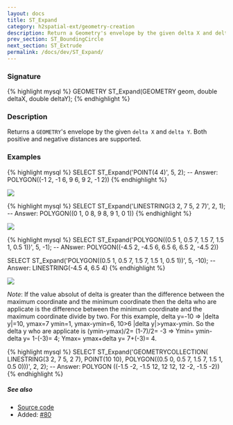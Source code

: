 ```yaml
---
layout: docs
title: ST_Expand
category: h2spatial-ext/geometry-creation
description: Return a Geometry's envelope by the given delta X and delta Y
prev_section: ST_BoundingCircle
next_section: ST_Extrude
permalink: /docs/dev/ST_Expand/
---
```


### Signature

{% highlight mysql %}
GEOMETRY ST_Expand(GEOMETRY geom, double deltaX, double deltaY);
{% endhighlight %}

### Description
Returns a `GEOMETRY`'s envelope by the given `delta X` and `delta Y`.
 Both positive and negative distances are supported.

### Examples

{% highlight mysql %}
SELECT ST_Expand('POINT(4 4)', 5, 2);
-- Answer: POLYGON((-1 2, -1 6, 9 6, 9 2, -1 2))
{% endhighlight %}

<img class="displayed" src="../ST_Expand_1.png"/>

{% highlight mysql %}
SELECT ST_Expand('LINESTRING(3 2, 7 5, 2 7)', 2, 1);
-- Answer: POLYGON((0 1, 0 8, 9 8, 9 1, 0 1))
{% endhighlight %}

<img class="displayed" src="../ST_Expand_2.png"/>

{% highlight mysql %}
SELECT ST_Expand('POLYGON((0.5 1, 0.5 7, 1.5 7, 1.5 1, 0.5 1))',
                 5, -1);
-- ANswer: POLYGON((-4.5 2, -4.5 6, 6.5 6, 6.5 2, -4.5 2))

SELECT ST_Expand('POLYGON((0.5 1, 0.5 7, 1.5 7, 1.5 1, 0.5 1))',
                 5, -10);
-- Answer: LINESTRING(-4.5 4, 6.5 4)
{% endhighlight %}

<img class="displayed" src="../ST_Expand_3.png"/>

*Note*: If the value absolut of delta is greater than the difference
between the maximum coordinate and the minimum coordinate then the 
delta who are applicate is the difference between the
minimum coordinate and the maximum coordinate divide by two.
For this example, delta y=-10 => |delta y|=10, ymax=7 ymin=1, ymax-ymin=6, 10>6
|delta y|>ymax-ymin. So the delta y who are applicate is
(ymin-ymax)/2= (1-7)/2= -3 =>
Ymin= ymin-delta y= 1-(-3)= 4; Ymax= ymax+delta y= 7+(-3)= 4.

{% highlight mysql %}
SELECT ST_Expand('GEOMETRYCOLLECTION(
                   LINESTRING(3 2, 7 5, 2 7), 
                   POINT(10 10),
                   POLYGON((0.5 0, 0.5 7, 1.5 7, 1.5 1, 0.5 0)))',
                 2, 2);
-- Answer: POLYGON ((-1.5 -2, -1.5 12, 12 12, 12 -2, -1.5 -2))
{% endhighlight %}

##### See also

* <a href="https://github.com/irstv/H2GIS/blob/master/h2spatial-ext/src/main/java/org/h2gis/h2spatialext/function/spatial/create/ST_Expand.java" target="_blank">Source code</a>
* Added: <a href="https://github.com/irstv/H2GIS/pull/80" target="_blank">#80</a>
